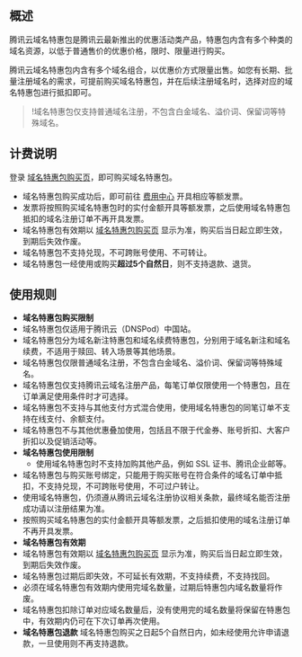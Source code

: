 ## 概述
腾讯云域名特惠包是腾讯云最新推出的优惠活动类产品，特惠包内含有多个种类的域名资源，以低于普通售价的优惠价格，限时、限量进行购买。

腾讯云域名特惠包内含有多个域名组合，以优惠价方式限量出售。如您有长期、批量注册域名的需求，可提前购买域名特惠包，并在后续注册域名时，选择对应的域名特惠包进行抵扣即可。

>!域名特惠包仅支持普通域名注册，不包含白金域名、溢价词、保留词等特殊域名。

## 计费说明
登录 [域名特惠包购买页](https://buy.cloud.tencent.com/packs)，即可购买域名特惠包。
- 域名特惠包购买成功后，即可前往 [费用中心](https://console.cloud.tencent.com/expense/invoice) 开具相应等额发票。
- 发票将按照购买域名特惠包时的实付金额开具等额发票，之后使用域名特惠包抵扣的域名注册订单不再开具发票。
- 域名特惠包有效期以 [域名特惠包购买页](https://buy.cloud.tencent.com/packs) 显示为准，购买后当日起立即生效，到期后失效作废。
- 域名特惠包不支持兑现，不可跨账号使用、不可转让。
- 域名特惠包一经使用或购买**超过5个自然日**，则不支持退款、退货。

## 使用规则
- **域名特惠包购买限制**
 - 域名特惠包仅适用于腾讯云（DNSPod）中国站。
 - 域名特惠包分为域名新注特惠包和域名续费特惠包，分别用于域名新注和域名续费，不适用于赎回、转入场景等其他场景。
 - 域名特惠包仅限普通域名注册，不包含白金域名、溢价词、保留词等特殊域名。
 - 域名特惠包仅支持腾讯云域名注册产品，每笔订单仅限使用一个特惠包，且在订单满足使用条件时才可选择。
 - 域名特惠包不支持与其他支付方式混合使用，使用域名特惠包的同笔订单不支持在线支付、余额支付。
 - 域名特惠包不与其他优惠叠加使用，包括且不限于代金券、账号折扣、大客户折扣以及促销活动等。
- **域名特惠包使用限制**
  - 使用域名特惠包时不支持加购其他产品，例如 SSL 证书、腾讯企业邮等。
 - 域名特惠包与购买账号绑定，只能用于购买账号在符合条件的域名订单中抵扣，不支持兑现，不可跨账号使用，不可过户转让。
 - 使用域名特惠包，仍须遵从腾讯云域名注册协议相关条款，最终域名能否注册成功请以注册结果为准。
 - 按照购买域名特惠包的实付金额开具等额发票，之后抵扣使用的域名注册订单不再开具发票。
- **域名特惠包有效期**
 - 域名特惠包有效期以 [域名特惠包购买页](https://buy.cloud.tencent.com/packs) 显示为准，购买后当日起立即生效，到期后失效作废。
 - 域名特惠包过期后即失效，不可延长有效期，不支持续费，不支持找回。
 - 必须在域名特惠包有效期内使用完域名数量，过期后特惠包内域名数量将作废。
 - 域名特惠包扣除订单对应域名数量后，没有使用完的域名数量将保留在特惠包中，有效期内仍可在下次订单再次使用。
- **域名特惠包退款**
 域名特惠包购买之日起5个自然日内，如未经使用允许申请退款，一旦使用则不再支持退款。


 
